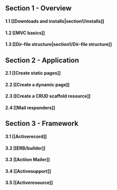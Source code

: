 ## Section 1 - Overview

#### 1.1 [[Downloads and installs|section1/installs]]

#### 1.2 [[MVC basics]]

#### 1.3 [[Dir-file structure|section1/Dir-file structure]]


## Section 2 - Application
#### 2.1 [[Create static pages]]

#### 2.2 [[Create a dynamic page]]

#### 2.3 [[Create a CRUD scaffold resource]]

#### 2.4 [[Mail responders]]

## Section 3 - Framework
#### 3.1 [[Activerecord]]
#### 3.2 [[ERB/builder]]
#### 3.3 [[Actiion Mailer]]
#### 3.4 [[Activesupport]]
#### 3.5 [[Activeresource]]